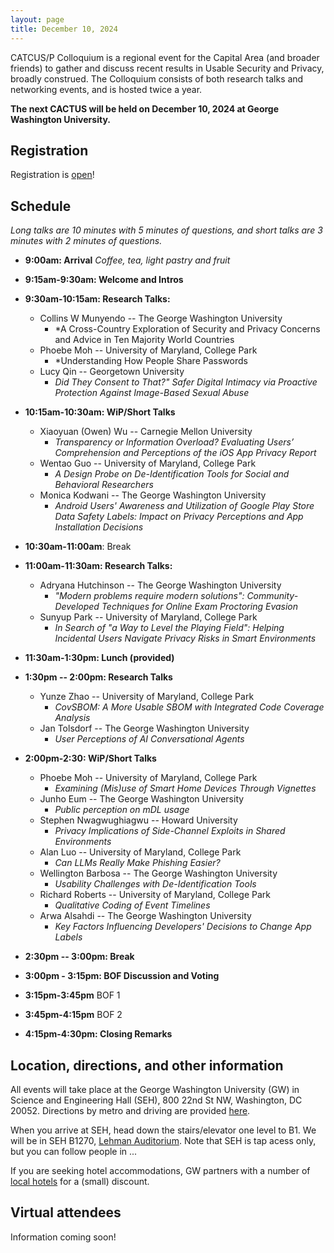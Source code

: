 ```yaml
---
layout: page
title: December 10, 2024
---
```


CATCUS/P Colloquium is a regional event for the Capital Area (and broader friends) to gather and discuss recent results in Usable Security and Privacy, broadly construed. The Colloquium consists of both research talks and networking events, and is hosted twice a year.

**The next CACTUS will be held on December 10, 2024 at George Washington University.**

## Registration

Registration is [open](https://go.umd.edu/CACTUS-F24)! 


## Schedule

*Long talks are 10 minutes with 5 minutes of questions, and short talks are 3 minutes with 2 minutes of questions.*

* **9:00am: Arrival** 
*Coffee, tea, light pastry and fruit* 

* **9:15am-9:30am: Welcome and Intros**

* **9:30am-10:15am: Research Talks:**
  * Collins W Munyendo -- The George Washington University
    * *A Cross-Country Exploration of Security and Privacy Concerns and Advice in Ten Majority World Countries
  * Phoebe Moh -- University of Maryland, College Park
    * *Understanding How People Share Passwords
  * Lucy Qin -- Georgetown University
    * *Did They Consent to That?" Safer Digital Intimacy via Proactive Protection Against Image-Based Sexual Abuse*

* **10:15am-10:30am: WiP/Short Talks**
  * Xiaoyuan (Owen) Wu -- Carnegie Mellon University
    * *Transparency or Information Overload? Evaluating Users’ Comprehension and Perceptions of the iOS App Privacy Report*
  * Wentao Guo -- University of Maryland, College Park
    * *A Design Probe on De-Identification Tools for Social and Behavioral Researchers*
  * Monica Kodwani -- The George Washington University
    * *Android Users' Awareness and Utilization of Google Play Store Data Safety Labels: Impact on Privacy Perceptions and App Installation Decisions*
 
* **10:30am-11:00am**: Break

* **11:00am-11:30am: Research Talks:**
  * Adryana Hutchinson -- The George Washington University
    * *"Modern problems require modern solutions": Community-Developed Techniques for Online Exam Proctoring Evasion*
  * Sunyup Park -- 	University of Maryland, College Park
    * *In Search of "a Way to Level the Playing Field": Helping Incidental Users Navigate Privacy Risks in Smart Environments*
	
 
* **11:30am-1:30pm: Lunch (provided)**

* **1:30pm -- 2:00pm: Research Talks**
  * Yunze Zhao -- University of Maryland, College Park
    * *CovSBOM: A More Usable SBOM with Integrated Code Coverage Analysis*
  * Jan Tolsdorf -- The George Washington University
    * *User Perceptions of AI Conversational Agents*


* **2:00pm-2:30: WiP/Short Talks**
   * Phoebe Moh -- University of Maryland, College Park
     * *Examining (Mis)use of Smart Home Devices Through Vignettes*
   * Junho Eum -- The George Washington University
     * *Public perception on mDL usage*
   * Stephen Nwagwughiagwu -- Howard University
     * *Privacy Implications of Side-Channel Exploits in Shared Environments*
   * Alan Luo -- University of Maryland, College Park
     * *Can LLMs Really Make Phishing Easier?*
   * Wellington Barbosa -- The George Washington University
     * *Usability Challenges with De-Identification Tools*
   * Richard Roberts -- University of Maryland, College Park 	 
     * *Qualitative Coding of Event Timelines*
   * Arwa Alsahdi -- The George Washington University
     * *Key Factors Influencing Developers' Decisions to Change App Labels*
	 
* **2:30pm -- 3:00pm: Break**

* **3:00pm - 3:15pm: BOF Discussion and Voting**

* **3:15pm-3:45pm** BOF 1

* **3:45pm-4:15pm** BOF 2

* **4:15pm-4:30pm: Closing Remarks**



## Location, directions, and other information

All events will take place at the George Washington University (GW) in Science and Engineering Hall (SEH), 800 22nd St NW, Washington, DC 20052. Directions by metro and driving are provided [here](https://www.seas.gwu.edu/directions-campus).

When you arrive at SEH, head down the stairs/elevator one level to B1. We will be in SEH B1270, [Lehman Auditorium](https://seascf.seas.gwu.edu/lehman-auditorium). Note that SEH is tap acess only, but you can follow people in ...


If you are seeking hotel accommodations, GW partners with a number of [local hotels](https://ibuy.gwu.edu/discounted-lodging-foggy-bottommount-vernon-campuses) for a (small) discount.


## Virtual attendees

Information coming soon!


<!-- ## Sponsors -->

<!-- We wish to thank the [GWUSEC Lab](https://gwusec.seas.gwu.edu/) at the George Washington University  support to make this event happen. -->

<!-- <center> -->
<!-- <img class="sonsor-img" src="images/mc2.png" width="45%"> -->
<!-- </center> -->

